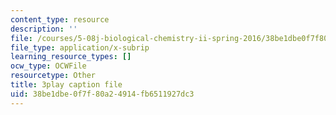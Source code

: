 ```yaml
---
content_type: resource
description: ''
file: /courses/5-08j-biological-chemistry-ii-spring-2016/38be1dbe0f7f80a24914fb6511927dc3_0fm50-F9934.srt
file_type: application/x-subrip
learning_resource_types: []
ocw_type: OCWFile
resourcetype: Other
title: 3play caption file
uid: 38be1dbe-0f7f-80a2-4914-fb6511927dc3
---
```

